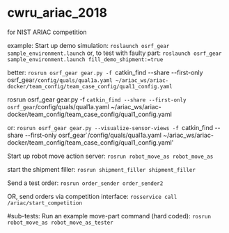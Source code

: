 # cwru_ariac_2018
for NIST ARIAC competition

example:
Start up demo simulation:
`roslaunch osrf_gear sample_environment.launch`
or,  to test with faulty part:
`roslaunch osrf_gear sample_environment.launch fill_demo_shipment:=true`

better:
`rosrun osrf_gear gear.py -f `catkin_find --share --first-only osrf_gear`/config/quals/qual1a.yaml ~/ariac_ws/ariac-docker/team_config/team_case_config/qual1_config.yaml`


rosrun osrf_gear gear.py -f `catkin_find --share --first-only osrf_gear`/config/quals/qual1a.yaml ~/ariac_ws/ariac-docker/team_config/team_case_config/qual1_config.yaml 

or:
`rosrun osrf_gear gear.py --visualize-sensor-views -f `catkin_find --share --first-only osrf_gear`/config/quals/qual1a.yaml ~/ariac_ws/ariac-docker/team_config/team_case_config/qual1_config.yaml'

Start up robot move action server:
`rosrun robot_move_as robot_move_as`

start the shipment filler:
`rosrun shipment_filler shipment_filler`

Send a test order:
`rosrun order_sender order_sender2`

OR, send orders via competition interface:
`rosservice call /ariac/start_competition`

#sub-tests:
Run an example move-part command (hard coded):
`rosrun robot_move_as robot_move_as_tester`


